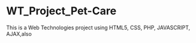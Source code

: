 # WT_Project_Pet-Care
This is a Web Technologies project using HTML5, CSS, PHP, JAVASCRIPT, AJAX,also
